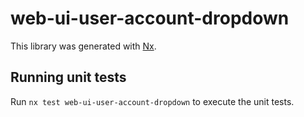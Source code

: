 # web-ui-user-account-dropdown

This library was generated with [Nx](https://nx.dev).

## Running unit tests

Run `nx test web-ui-user-account-dropdown` to execute the unit tests.
